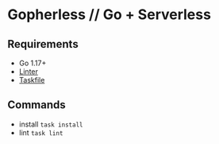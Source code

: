 # Gopherless // Go + Serverless

## Requirements

- Go 1.17+
- <a href="https://golangci-lint.run/">Linter</a>
- <a href="https://taskfile.dev/#/">Taskfile</a>

## Commands
- install `task install`
- lint `task lint`
